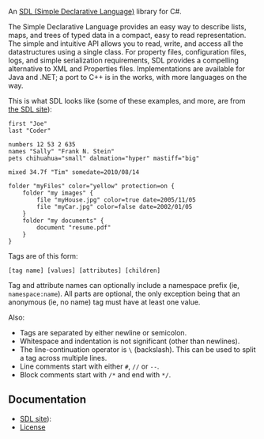 An [SDL (Simple Declarative Language)](http://sdl.ikayzo.org/display/SDL/Language+Guide) library for C#.

The Simple Declarative Language provides an easy way to describe lists, maps, and trees of typed data in a compact, easy to read representation. The simple and intuitive API allows you to read, write, and access all the datastructures using a single class. For property files, configuration files, logs, and simple serialization requirements, SDL provides a compelling alternative to XML and Properties files. Implementations are available for Java and .NET; a port to C++ is in the works, with more languages on the way.

This is what SDL looks like (some of these examples, and more, are from [the SDL site](http://sdl.ikayzo.org/display/SDL/Language+Guide)):

```
first "Joe"
last "Coder"

numbers 12 53 2 635
names "Sally" "Frank N. Stein"
pets chihuahua="small" dalmation="hyper" mastiff="big"

mixed 34.7f "Tim" somedate=2010/08/14
```

```
folder "myFiles" color="yellow" protection=on {
    folder "my images" {
        file "myHouse.jpg" color=true date=2005/11/05
        file "myCar.jpg" color=false date=2002/01/05
    }
    folder "my documents" {
        document "resume.pdf"
    }
}
```

Tags are of this form:
```
[tag name] [values] [attributes] [children]
```

Tag and attribute names can optionally include a namespace prefix (ie, ```namespace:name```). All parts are optional, the only exception being that an anonymous (ie, no name) tag must have at least one value.

Also:
* Tags are separated by either newline or semicolon.
* Whitespace and indentation is not significant (other than newlines).
* The line-continuation operator is ```\``` (backslash). This can be used to split a tag across multiple lines.
* Line comments start with either ```#```, ```//``` or ```--```.
* Block comments start with ```/*``` and end with ```*/```.


Documentation
-------------
* [SDL site](http://sdl.ikayzo.org/display/SDL/Language+Guide)):
* [License]()

